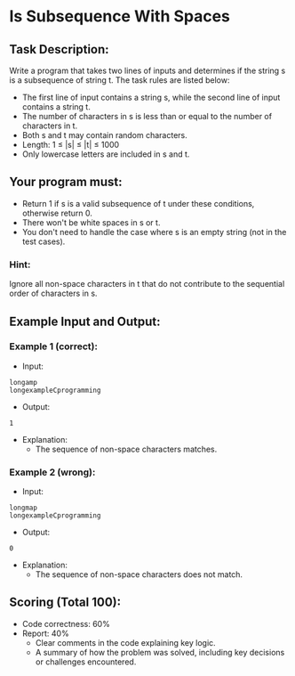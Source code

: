 # Is Subsequence With Spaces
## Task Description:
Write a program that takes two lines of inputs and determines if the string s is a subsequence of string t. The task rules are listed below:
- The first line of input contains a string s, while the second line of input contains a string t.
- The number of characters in s is less than or equal to the number of characters in t.
- Both s and t may contain random characters.
- Length: 1 ≤ |s| ≤ |t| ≤ 1000
- Only lowercase letters are included in s and t.

## Your program must:
- Return 1 if s is a valid subsequence of t under these conditions, otherwise return 0.
- There won't be white spaces in s or t.
- You don't need to handle the case where s is an empty string (not in the test cases).

### Hint:
Ignore all non-space characters in t that do not contribute to the sequential order of characters in s.

## Example Input and Output:
### Example 1 (correct):
- Input:
```
longamp
longexampleCprogramming
```
- Output:
```
1
```
- Explanation:
    - The sequence of non-space characters matches.
### Example 2 (wrong):
- Input:
```
longmap
longexampleCprogramming
```
- Output:
```
0
```
- Explanation:
    - The sequence of non-space characters does not match.

## Scoring (Total 100):
- Code correctness: 60%
- Report: 40%
    - Clear comments in the code explaining key logic.
    - A summary of how the problem was solved, including key decisions or challenges encountered.